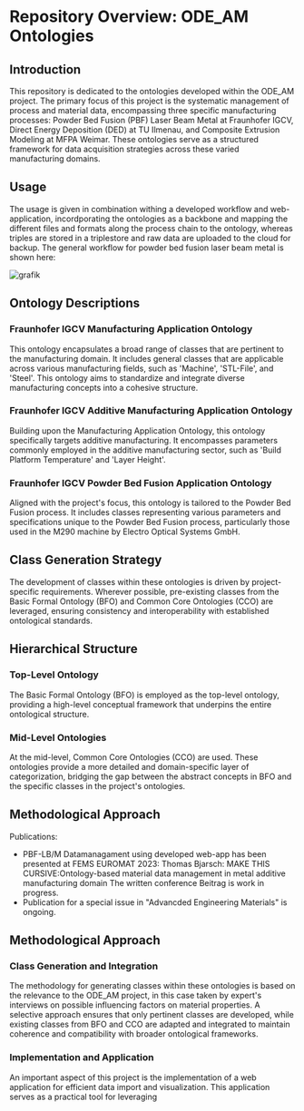 # Repository Overview: ODE_AM Ontologies

## Introduction

This repository is dedicated to the ontologies developed within the ODE_AM project. The primary focus of this project is the systematic management of process and material data, encompassing three specific manufacturing processes: Powder Bed Fusion (PBF) Laser Beam Metal at Fraunhofer IGCV, Direct Energy Deposition (DED) at TU Ilmenau, and Composite Extrusion Modeling at MFPA Weimar. These ontologies serve as a structured framework for data acquisition strategies across these varied manufacturing domains.

## Usage
The usage is given in combination withing a developed workflow and web-application, incordporating the ontologies as a backbone and mapping the different files and formats along the process chain to the ontology, whereas triples are stored in a triplestore and raw data are uploaded to the cloud for backup. The general workflow for powder bed fusion laser beam metal is shown here:

![grafik](https://github.com/ThomasBjarsch/ODE_AM/assets/115726934/4bcbc461-2fdc-4397-a8e0-cc853ffe9c10)




## Ontology Descriptions

### Fraunhofer IGCV Manufacturing Application Ontology

This ontology encapsulates a broad range of classes that are pertinent to the manufacturing domain. It includes general classes that are applicable across various manufacturing fields, such as 'Machine', 'STL-File', and 'Steel'. This ontology aims to standardize and integrate diverse manufacturing concepts into a cohesive structure.

### Fraunhofer IGCV Additive Manufacturing Application Ontology

Building upon the Manufacturing Application Ontology, this ontology specifically targets additive manufacturing. It encompasses parameters commonly employed in the additive manufacturing sector, such as 'Build Platform Temperature' and 'Layer Height'.

### Fraunhofer IGCV Powder Bed Fusion Application Ontology

Aligned with the project's focus, this ontology is tailored to the Powder Bed Fusion process. It includes classes representing various parameters and specifications unique to the Powder Bed Fusion process, particularly those used in the M290 machine by Electro Optical Systems GmbH.

## Class Generation Strategy

The development of classes within these ontologies is driven by project-specific requirements. Wherever possible, pre-existing classes from the Basic Formal Ontology (BFO) and Common Core Ontologies (CCO) are leveraged, ensuring consistency and interoperability with established ontological standards.

## Hierarchical Structure

### Top-Level Ontology

The Basic Formal Ontology (BFO) is employed as the top-level ontology, providing a high-level conceptual framework that underpins the entire ontological structure.

### Mid-Level Ontologies

At the mid-level, Common Core Ontologies (CCO) are used. These ontologies provide a more detailed and domain-specific layer of categorization, bridging the gap between the abstract concepts in BFO and the specific classes in the project's ontologies.

## Methodological Approach
Publications:
- PBF-LB/M Datamanagament using developed web-app has been presented at FEMS EUROMAT 2023:
  Thomas Bjarsch: MAKE THIS CURSIVE:Ontology-based material data management in metal additive manufacturing domain
  The written conference Beitrag is work in progress.
- Publication for a special issue in "Advancded Engineering Materials" is ongoing.

## Methodological Approach

### Class Generation and Integration

The methodology for generating classes within these ontologies is based on the relevance to the ODE_AM project, in this case taken by expert's interviews on possible influencing factors on material properties. A selective approach ensures that only pertinent classes are developed, while existing classes from BFO and CCO are adapted and integrated to maintain coherence and compatibility with broader ontological frameworks.

### Implementation and Application

An important aspect of this project is the implementation of a web application for efficient data import and visualization. This application serves as a practical tool for leveraging
